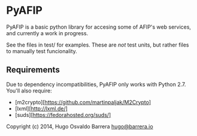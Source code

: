 PyAFIP
======

PyAFIP is a basic python library for accesing some of AFIP's web services, and
currently a work in progress.

See the files in test/ for examples. These are *not* test units, but rather
files to manually test funcionality.

Requirements
------------

Due to dependency incompatibilities, PyAFIP only works with Python 2.7. You'll
also require:

* [m2crypto][https://github.com/martinpaljak/M2Crypto]
* [lxml][http://lxml.de/]
* [suds][https://fedorahosted.org/suds/]

Copyright (c) 2014, Hugo Osvaldo Barrera <hugo@barrera.io>
